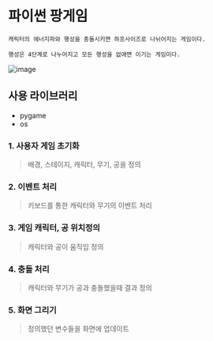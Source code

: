 # 파이썬 팡게임

```
캐릭터의 에너지파와 행성을 충돌시키면 하프사이즈로 나뉘어지는 게임이다.

행성은 4단계로 나누어지고 모든 행성을 없애면 이기는 게임이다.
```

![image](https://raw.githubusercontent.com/hoseobjeon/portfolio/master/assets/img/panggame.png)

## 사용 라이브러리
* pygame
* os

### 1. 사용자 게임 초기화
> 배경, 스테이지, 캐릭터, 무기, 공을 정의

### 2. 이벤트 처리
> 키보드를 통한 캐릭터와 무기의 이벤트 처리

### 3. 게임 캐릭터, 공 위치정의
> 캐릭터와 공이 움직임 정의

### 4. 충돌 처리
> 캐릭터와 무기가 공과 충돌했을때 결과 정의

### 5. 화면 그리기
> 정의했던 변수들을 화면에 업데이트
